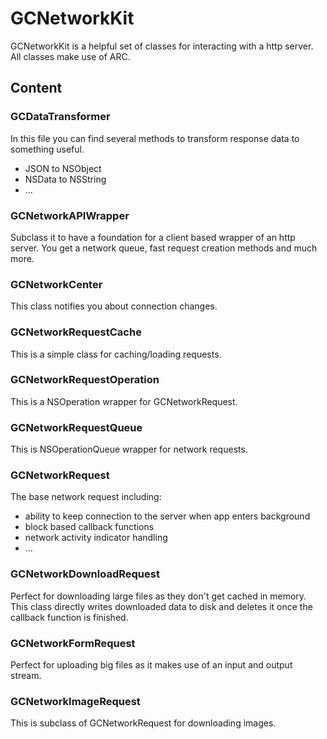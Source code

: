 # GCNetworkKit

GCNetworkKit is a helpful set of classes for interacting with a http server.
All classes make use of ARC.

## Content

### GCDataTransformer
In this file you can find several methods to transform response data to something useful.

* JSON to NSObject
* NSData to NSString
* ...

### GCNetworkAPIWrapper
Subclass it to have a foundation for a client based wrapper of an http server.
You get a network queue, fast request creation methods and much more.

### GCNetworkCenter
This class notifies you about connection changes.

### GCNetworkRequestCache
This is a simple class for caching/loading requests.

### GCNetworkRequestOperation
This is a NSOperation wrapper for GCNetworkRequest.

### GCNetworkRequestQueue
This is NSOperationQueue wrapper for network requests.

### GCNetworkRequest
The base network request including:

* ability to keep connection to the server when app enters background
* block based callback functions
* network activity indicator handling
* ...

### GCNetworkDownloadRequest
Perfect for downloading large files as they don't get cached in memory. This class directly writes downloaded data to disk and deletes it once the callback function is finished.

### GCNetworkFormRequest
Perfect for uploading big files as it makes use of an input and output stream.

### GCNetworkImageRequest
This is subclass of GCNetworkRequest for downloading images.